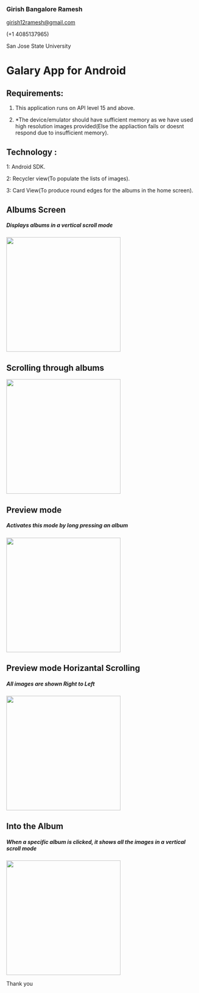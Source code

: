 ### Girish Bangalore Ramesh
girish12ramesh@gmail.com

(+1 4085137965)

San Jose State University

# Galary App for Android

## Requirements:

 1. This application runs on API level 15 and above.

 2. *The device/emulator should have sufficient memory as we have used high resolution images provided(Else the appliaction fails or doesnt respond due to insufficient memory).

## Technology :

 1: Android SDK.

 2: Recycler view(To populate the lists of images).

 3: Card View(To produce round edges for the albums in the home screen).






## Albums Screen
##### Displays albums in a vertical scroll mode

<img src="https://cloud.githubusercontent.com/assets/15712720/26745388/1b20d092-479f-11e7-917c-c68da0c81049.png" width="300">


## Scrolling through albums
<img src="https://cloud.githubusercontent.com/assets/15712720/26745390/1d7a7d2a-479f-11e7-8bb8-8006d35f0454.png" width="300">

## Preview mode
##### Activates this mode by long pressing an album
<img src="https://cloud.githubusercontent.com/assets/15712720/26745938/daa26dfc-47a1-11e7-8767-19f071e2e126.png" width="300">

## Preview mode Horizantal Scrolling
##### All images are shown Right to Left
<img src="https://cloud.githubusercontent.com/assets/15712720/26745967/09e6013c-47a2-11e7-8225-be9fda00cfd6.png" width="300">

## Into the Album
##### When a specific album is clicked, it shows all the images in a vertical scroll mode
<img src="https://cloud.githubusercontent.com/assets/15712720/26746007/30257242-47a2-11e7-8791-039c6e968c32.png" width="300">


Thank you




